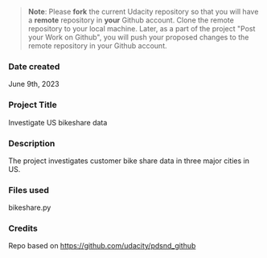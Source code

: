 >**Note**: Please **fork** the current Udacity repository so that you will have a **remote** repository in **your** Github account. Clone the remote repository to your local machine. Later, as a part of the project "Post your Work on Github", you will push your proposed changes to the remote repository in your Github account.

### Date created
June 9th, 2023

### Project Title
Investigate US bikeshare data

### Description
The project investigates customer bike share data in three major cities in US.

### Files used
bikeshare.py

### Credits
Repo based on https://github.com/udacity/pdsnd_github
